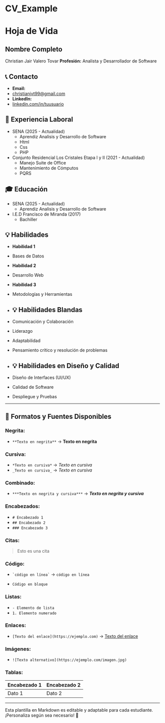 # CV_Example
# Hoja de Vida

## Nombre Completo
Christian Jair Valero Tovar
**Profesión:**
Analista y Desarrollador de Software

## 📞 Contacto
- **Email:**
- christianjvt99@gmail.com 
- **LinkedIn:** 
- [linkedin.com/in/tuusuario](https://linkedin.com/in/tuusuario)

## 🏢 Experiencia Laboral
- SENA (2025 - Actualidad)
    - Aprendiz Analisis y Desarrollo de Software
    - Html
    - Css
    - PHP
- Conjunto Residencial Los Cristales Etapa I y II (2021 - Actualidad)
    - Manejo Suite de Office
    - Mantenimiento de Cómputos
    - PQRS 

## 🎓 Educación
- SENA (2025 - Actualidad)
    - Aprendiz Analisis y Desarrollo de Software
- I.E.D Francisco de Miranda (2017)
    - Bachiller

## 💡 Habilidades
- **Habilidad 1**
- Bases de Datos
- **Habilidad 2**
- Desarrollo Web
- **Habilidad 3**
- Metodologías y Herramientas

- ## 💡 Habilidades Blandas
- Comunicación y Colaboración
- Liderazgo
- Adaptabilidad
- Pensamiento crítico y resolución de problemas

- ## 💡 Habilidades en Diseño y Calidad
- Diseño de Interfaces (UI/UX)
- Calidad de Software
- Despliegue y Pruebas


---

## 🎨 Formatos y Fuentes Disponibles

### **Negrita:**
- `**Texto en negrita**` → **Texto en negrita**

### **Cursiva:**
- `*Texto en cursiva*` → *Texto en cursiva*
- `_Texto en cursiva_` → _Texto en cursiva_

### **Combinado:**
- `***Texto en negrita y cursiva***` → ***Texto en negrita y cursiva***

### **Encabezados:**
- `# Encabezado 1`
- `## Encabezado 2`
- `### Encabezado 3`

### **Citas:**
> Esto es una cita

### **Código:**
- `` `código en línea` `` → `código en línea`
- ```
  Código en bloque
  ```

### **Listas:**
- `- Elemento de lista`
- `1. Elemento numerado`

### **Enlaces:**
- `[Texto del enlace](https://ejemplo.com)` → [Texto del enlace](https://ejemplo.com)

### **Imágenes:**
- `![Texto alternativo](https://ejemplo.com/imagen.jpg)`

### **Tablas:**
| Encabezado 1 | Encabezado 2 |
|-------------|-------------|
| Dato 1     | Dato 2      |

---

Esta plantilla en Markdown es editable y adaptable para cada estudiante. ¡Personaliza según sea necesario! 🎯

